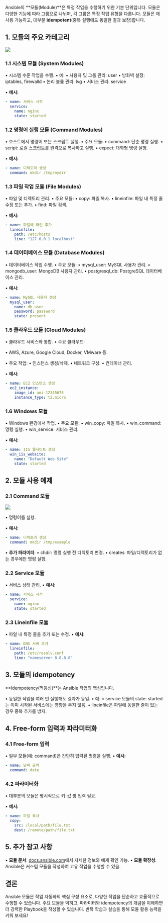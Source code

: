 
Ansible의 **모듈(Module)**은 특정 작업을 수행하기 위한 기본 단위입니다. 모듈은 다양한 기능에 따라 그룹으로 나뉘며, 각 그룹은 특정 작업 유형을 다룹니다. 모듈은 재사용 가능하고, 대부분 **idempotent**(중복 실행에도 동일한 결과 보장)합니다.

## **1. 모듈의 주요 카테고리**

![](Pasted%20image%2020250108204809.png)

### **1.1 시스템 모듈 (System Modules)**

• 시스템 수준 작업을 수행.
• 예:
	• 사용자 및 그룹 관리: user
	• 방화벽 설정: iptables, firewalld
	• 논리 볼륨 관리: lvg
	• 서비스 관리: service

• **예시:**

```yaml
- name: 서비스 시작
  service:
    name: nginx
    state: started
```
  
### **1.2 명령어 실행 모듈 (Command Modules)**

• 호스트에서 명령어 또는 스크립트 실행.
• 주요 모듈:
	• command: 단순 명령 실행.
	• script: 로컬 스크립트를 원격으로 복사하고 실행.
	• expect: 대화형 명령 실행.

• **예시:**

```yaml
- name: 디렉토리 생성
  command: mkdir /tmp/mydir
```
### **1.3 파일 작업 모듈 (File Modules)**

• 파일 및 디렉토리 관리.
• 주요 모듈:
	• copy: 파일 복사.
	• lineinfile: 파일 내 특정 줄 수정 또는 추가.
	• find: 파일 검색.

• **예시:**

```yaml
- name: 파일에 라인 추가
  lineinfile:
    path: /etc/hosts
    line: "127.0.0.1 localhost"
```

### **1.4 데이터베이스 모듈 (Database Modules)**

• 데이터베이스 작업 수행.
• 주요 모듈:
	• mysql_user: MySQL 사용자 관리.
	• mongodb_user: MongoDB 사용자 관리.
	• postgresql_db: PostgreSQL 데이터베이스 관리.

• **예시:**

```yaml
- name: MySQL 사용자 생성
  mysql_user:
    name: db_user
    password: password
    state: present
```
### **1.5 클라우드 모듈 (Cloud Modules)**

• 클라우드 서비스와 통합.
• 주요 클라우드:

• AWS, Azure, Google Cloud, Docker, VMware 등.

• 주요 작업:
	• 인스턴스 생성/삭제.
	• 네트워크 구성.
	• 컨테이너 관리.

• **예시:**

```yaml
- name: EC2 인스턴스 생성
  ec2_instance:
    image_id: ami-12345678
    instance_type: t2.micro
```


### **1.6 Windows 모듈**

• Windows 환경에서 작업.
• 주요 모듈:
	• win_copy: 파일 복사.
	• win_command: 명령 실행.
	• win_service: 서비스 관리.

• **예시:**

```yaml
- name: IIS 웹사이트 생성
  win_iis_website:
    name: "Default Web Site"
    state: started
```

## **2. 모듈 사용 예제**

### **2.1 Command 모듈**

![](Pasted%20image%2020250108204904.png)

• 명령어를 실행.

• **예시:**

```yaml
- name: 디렉토리 생성
  command: mkdir /tmp/example
```


• **추가 파라미터**:
	• chdir: 명령 실행 전 디렉토리 변경.
	• creates: 파일/디렉토리가 없는 경우에만 명령 실행.

### **2.2 Service 모듈**

• 서비스 상태 관리.
• **예시:**

```yaml
- name: 서비스 시작
  service:
    name: nginx
    state: started
```
### **2.3 Lineinfile 모듈**

• 파일 내 특정 줄을 추가 또는 수정.
• **예시:**

```yaml
- name: DNS 서버 추가
  lineinfile:
    path: /etc/resolv.conf
    line: "nameserver 8.8.8.8"
```

## **3. 모듈의 idempotency**

**Idempotency(멱등성)**는 Ansible 작업의 핵심입니다.

• 동일한 작업을 여러 번 실행해도 결과가 동일.
• 예:
	• service 모듈의 state: started는 이미 시작된 서비스에는 영향을 주지 않음.
	• lineinfile은 파일에 동일한 줄이 있는 경우 중복 추가를 방지.

## **4. Free-form 입력과 파라미터화**

### **4.1 Free-form 입력**

• 일부 모듈(예: command)은 간단히 입력된 명령을 실행.
• **예시:**

```yaml
- name: 날짜 출력
  command: date
```
### **4.2 파라미터화**

• 대부분의 모듈은 명시적으로 키-값 쌍 입력 필요.

• **예시:**

```yaml
- name: 파일 복사
  copy:
    src: /local/path/file.txt
    dest: /remote/path/file.txt
```

## **5. 추가 참고 사항**

• **모듈 문서**: [docs.ansible.com](https://docs.ansible.com/)에서 자세한 정보와 예제 확인 가능.
• **모듈 확장성**: Ansible은 커스텀 모듈을 작성하여 고유 작업을 수행할 수 있음.

## **결론**

Ansible 모듈은 작업 자동화의 핵심 구성 요소로, 다양한 작업을 단순하고 효율적으로 수행할 수 있습니다. 주요 모듈을 익히고, 파라미터와 idempotency의 개념을 이해하면 더 강력한 Playbook을 작성할 수 있습니다. 반복 학습과 실습을 통해 모듈 활용 능력을 키워 보세요!